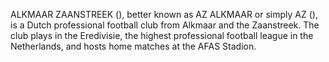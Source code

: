 ALKMAAR ZAANSTREEK (), better known as AZ ALKMAAR or simply AZ (), is a Dutch professional football club from Alkmaar and the Zaanstreek. The club plays in the Eredivisie, the highest professional football league in the Netherlands, and hosts home matches at the AFAS Stadion.
